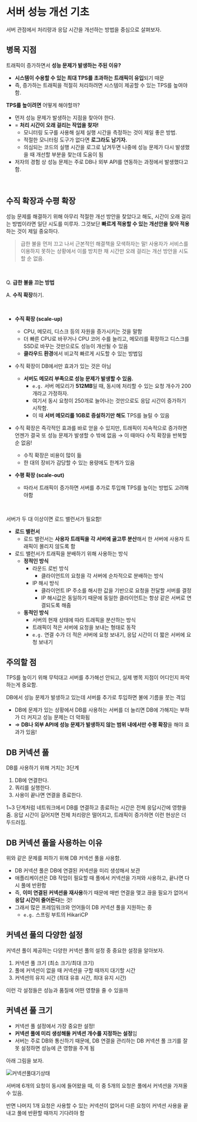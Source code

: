 # 서버 성능 개선 기초

서버 관점에서 처리량과 응답 시간을 개선하는 방법을 중심으로 살펴보자.

## 병목 지점

트래픽이 증가하면서 **성능 문제가 발생하는 주된 이유?**

- **시스템이 수용할 수 있는 최대 TPS를 초과하는 트래픽이 유입**되기 때문
- 즉, 증가하는 트래픽을 적절히 처리하려면 시스템이 제공할 수 있는 TPS를 높여야 함.

**TPS를 높이려면** 어떻게 해야할까?

- 먼저 성능 문제가 발생하는 지점을 찾아야 한다.
- = **처리 시간이 오래 걸리는 작업을 찾자!**
    - 모니터링 도구를 사용해 실제 실행 시간을 측정하는 것이 제일 좋은 방법.
    - 적절한 모니터링 도구가 없다면 **로그라도 남기자.**
    - 의심되는 코드의 실행 시간을 로그로 남겨두면 나중에 성능 문제가 다시 발생했을 때 개선할 부분을 찾는데 도움이 됨
- 저자의 경험 상 성능 문제는 주로 DB나 외부 API를 연동하는 과정에서 발생했다고 함.

<br>

## 수직 확장과 수평 확장

성능 문제를 해결하기 위해 아무리 적절한 개선 방안을 찾았다고 해도, 시간이 오래 걸리는 방법이라면 일단 시도를 미루자. 그것보단 **빠르게 적용할 수 있는 개선안을 찾아 적용**하는 것이 제일 중요하다.

>
> 급한 불을 먼저 끄고 나서 근본적인 해결책을 모색하자는 말!
> 사용자가 서비스를 이용하지 못하는 상황에서 이를 방치한 채 시간만 오래 걸리는 개선 방안을 시도할 순 없음.
> 

<br>

Q. **급한 불을 끄는 방법**

A. **수직 확장**하기. 

<br>

- **수직 확장 (scale-up)**
    - CPU, 메모리, 디스크 등의 자원을 증가시키는 것을 말함
    - 더 빠른 CPU로 바꾸거나 CPU 코어 수를 늘리고, 메모리를 확장하고 디스크를 SSD로 바꾸는 것만으로도 성능이 개선될 수 있음
    - **클라우드 환경**에서 비교적 빠르게 시도할 수 있는 방법임
- 수직 확장이 DB에서만 효과가 있는 것은 아님
    - **서버도 메모리 부족으로 성능 문제가 발생할 수 있음.**
        - `e.g.` 서버 메모리가 **512MB**일 때, 동시에 처리할 수 있는 요청 개수가 200개라고 가정하자.
        - 여기서 동시 요청이 250개로 늘어나는 것만으로도 응답 시간이 증가하기 시작함.
        - 이 때 **서버 메모리를 1GB로 증설하기만 해도** TPS를 늘릴 수 있음
- 수직 확장은 즉각적인 효과를 바로 얻을 수 있지만, 트래픽이 지속적으로 증가하면 언젠가 결국 또 성능 문제가 발생할 수 밖에 없음 → 이 때마다 수직 확장을 반복할 순 없음!
    - 수직 확장은 비용이 많이 듦
    - 한 대의 장비가 감당할 수 있는 용량에도 한계가 있음

- **수평 확장 (scale-out)**
    - 따라서 트래픽이 증가하면 서버를 추가로 투입해 TPS를 높이는 방법도 고려해야함

<br>

서버가 두 대 이상이면 로드 밸런서가 필요함!

- **로드 밸런서**
    - 로드 밸런서는 **사용자 트래픽을 각 서버에 골고루 분산**해서 한 서버에 사용자 트래픽이 몰리지 않도록 함
- 로드 밸런서가 트래픽을 분배하기 위해 사용하는 방식
    - **정적인 방식**
        - 라운드 로빈 방식
            - 클라이언트의 요청을 각 서버에 순차적으로 분배하는 방식
        - IP 해시 방식
            - 클라이언트 IP 주소를 해시한 값을 기반으로 요청을 전달할 서버를 결정
            - IP 해시값은 동일하기 때문에 동일한 클라이언트는 항상 같은 서버로 연결되도록 해줌
    - **동적인 방식**
        - 서버의 현재 상태에 따라 트래픽을 분산하는 방식
        - 트래픽이 적은 서버에 요청을 보내는 형태로 동작
        - `e.g.`  연결 수가 더 적은 서버에 요청 보내기, 응답 시간이 더 짧은 서버에 요청 보내기

## 주의할 점

TPS를 높이기 위해 무턱대고 서버를 추가해선 안되고, 실제 병목 지점이 어디인지 파악하는게 중요함.

DB에서 성능 문제가 발생하고 있는데 서버를 추가로 투입하면 불에 기름을 붓는 격임

- DB에 문제가 있는 상황에서 DB를 사용하는 서버를 더 늘리면 DB에 가해지는 부하가 더 커지고 성능 문제는 더 악화됨
- ⇒ **DB나 외부 API에 성능 문제가 발생하지 않는 범위 내에서만 수평 확장**을 해야 효과가 있음!

## DB 커넥션 풀

DB를 사용하기 위해 거치는 3단계

1. DB에 연결한다.
2. 쿼리를 실행한다.
3. 사용이 끝나면 연결을 종료한다.

1~3 단계처럼 네트워크에서 DB를 연결하고 종료하는 시간은 전체 응답시간에 영향을 줌. 응답 시간이 길어지면 전체 처리량은 떨어지고, 트래픽이 증가하면 이런 현상은 더 두드러짐.

## DB 커넥션 풀을 사용하는 이유

위와 같은 문제를 피하기 위해 DB 커넥션 풀을 사용함.

- DB 커넥션 풀은 DB에 연결된 커넥션을 미리 생성해서 보관
- 애플리케이션은 DB 작업이 필요할 때 풀에서 커넥션을 가져와 사용하고, 끝나면 다시 풀에 반환함
- 즉, **이미 연결된 커넥션을 재사용**하기 때문에 매번 연결을 맺고 끊을 필요가 없어서 **응답 시간이 줄어든다**는 것!
- 그래서 많은 프레임워크와 언어들이 DB 커넥션 풀을 지원하는 중
    - `e.g.` 스프링 부트의 HikariCP

## 커넥션 풀의 다양한 설정

커넥션 풀이 제공하는 다양한 커넥션 풀의 설정 중 중요한 설정을 알아보자.

1. 커넥션 풀 크기 (최소 크기/최대 크기)
2. 풀에 커넥션이 없을 때 커넥션을 구할 때까지 대기할 시간
3. 커넥션의 유지 시간 (최대 유휴 시간, 최대 유지 시간)

이런 각 설정들은 성능과 품질에 어떤 영향을 줄 수 있을까

## 커넥션 풀 크기

- 커넥션 풀 설정에서 가장 중요한 설정!
- **커넥션 풀에 미리 생성해둘 커넥션 개수를 지정하는 설정**임
- 서버는 주로 DB와 통신하기 때문에, DB 연결을 관리하는 DB 커넥션 풀 크기를 잘못 설정하면 성능에 큰 영향을 주게 됨

아래 그림을 보자.

![커넥션풀대기상태](https://github.com/user-attachments/assets/8f2b9fef-7127-491a-bd05-3648fe563e2a)


서버에 6개의 요청이 동시에 들어왔을 때, 이 중 5개의 요청은 풀에서 커넥션을 가져올 수 있음.

반면 나머지 1개 요청은 사용할 수 있는 커넥션이 없어서 다른 요청이 커넥션 사용을 끝내고 풀에 반환할 때까지 기다려야 함
